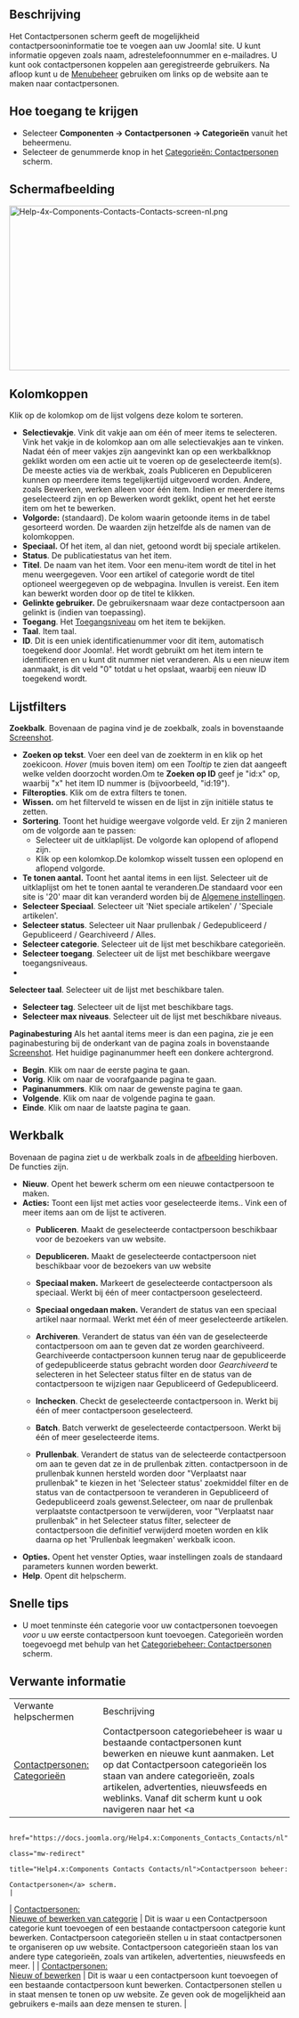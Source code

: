 <!-- Filename: Help4.x:Contacts / Display title: Contactpersonen -->

## Beschrijving

Het Contactpersonen scherm geeft de mogelijkheid
contactpersooninformatie toe te voegen aan uw Joomla! site. U kunt
informatie opgeven zoals naam, adrestelefoonnummer en e-mailadres. U
kunt ook contactpersonen koppelen aan geregistreerde gebruikers. Na
afloop kunt u de
[Menubeheer](https://docs.joomla.org/Help4.x:Menus/nl "Help4.x:Menus/nl")
gebruiken om links op de website aan te maken naar contactpersonen.

## Hoe toegang te krijgen

- Selecteer **Componenten **→** Contactpersonen **→** Categorieën**
  vanuit het beheermenu.
- Selecteer de genummerde knop in het [Categorieën:
  Contactpersonen](https://docs.joomla.org/Help4.x:Contacts:_Categories/nl "Help4.x:Contacts: Categories/nl")
  scherm.

## Schermafbeelding

<img
src="https://docs.joomla.org/images/thumb/3/39/Help-4x-Components-Contacts-Contacts-screen-nl.png/800px-Help-4x-Components-Contacts-Contacts-screen-nl.png"
decoding="async"
srcset="https://docs.joomla.org/images/3/39/Help-4x-Components-Contacts-Contacts-screen-nl.png 1.5x"
data-file-width="1121" data-file-height="415" width="800" height="296"
alt="Help-4x-Components-Contacts-Contacts-screen-nl.png" />

## Kolomkoppen

Klik op de kolomkop om de lijst volgens deze kolom te sorteren.

- **Selectievakje**. Vink dit vakje aan om één of meer items te
  selecteren. Vink het vakje in de kolomkop aan om alle selectievakjes
  aan te vinken. Nadat één of meer vakjes zijn aangevinkt kan op een
  werkbalkknop geklikt worden om een actie uit te voeren op de
  geselecteerde item(s). De meeste acties via de werkbak, zoals
  Publiceren en Depubliceren kunnen op meerdere items tegelijkertijd
  uitgevoerd worden. Andere, zoals Bewerken, werken alleen voor één
  item. Indien er meerdere items geselecteerd zijn en op Bewerken wordt
  geklikt, opent het het eerste item om het te bewerken.
- **Volgorde:** (standaard). De kolom waarin getoonde items in de tabel
  gesorteerd worden. De waarden zijn hetzelfde als de namen van de
  kolomkoppen.
- **Speciaal.** Of het item, al dan niet, getoond wordt bij speciale
  artikelen.
- **Status**. De publicatiestatus van het item.
- **Titel**. De naam van het item. Voor een menu-item wordt de titel in
  het menu weergegeven. Voor een artikel of categorie wordt de titel
  optioneel weergegeven op de webpagina. Invullen is vereist. Een item
  kan bewerkt worden door op de titel te klikken.
- **Gelinkte gebruiker.** De gebruikersnaam waar deze contactpersoon aan
  gelinkt is (indien van toepassing).
- **Toegang**. Het
  [Toegangsniveau](https://docs.joomla.org/Help4.x:Users:_Viewing_Access_Levels/nl "Special:MyLanguage/Help4.x:Users: Viewing Access Levels/nl")
  om het item te bekijken.
- **Taal**. Item taal.
- **ID**. Dit is een uniek identificatienummer voor dit item,
  automatisch toegekend door Joomla!. Het wordt gebruikt om het item
  intern te identificeren en u kunt dit nummer niet veranderen. Als u
  een nieuw item aanmaakt, is dit veld "0" totdat u het opslaat, waarbij
  een nieuw ID toegekend wordt.

## Lijstfilters

**Zoekbalk**. Bovenaan de pagina vind je de zoekbalk, zoals in
bovenstaande [Screenshot](#screenshot).

- **Zoeken op tekst**. Voer een deel van de zoekterm in en klik op het
  zoekicoon. *Hover* (muis boven item) om een *Tooltip* te zien dat
  aangeeft welke velden doorzocht worden.Om te **Zoeken op ID** geef je
  "id:x" op, waarbij "x" het item ID nummer is (bijvoorbeeld, "id:19").
- **Filteropties**. Klik om de extra filters te tonen.
- **Wissen.** om het filterveld te wissen en de lijst in zijn initiële
  status te zetten.
- **Sortering**. Toont het huidige weergave volgorde veld. Er zijn 2
  manieren om de volgorde aan te passen:
  - Selecteer uit de uitklaplijst. De volgorde kan oplopend of aflopend
    zijn.
  - Klik op een kolomkop.De kolomkop wisselt tussen een oplopend en
    aflopend volgorde.
- **Te tonen aantal.** Toont het aantal items in een lijst. Selecteer
  uit de uitklaplijst om het te tonen aantal te veranderen.De standaard
  voor een site is '20' maar dit kan veranderd worden bij de [Algemene
  instellingen](https://docs.joomla.org/Help4.x:Site_Global_Configuration/nl#defaultlistlimit "Help4.x:Site Global Configuration/nl").
- **Selecteer Speciaal**. Selecteer uit 'Niet speciale artikelen' /
  'Speciale artikelen'.
- **Selecteer status**. Selecteer uit Naar prullenbak / Gedepubliceerd /
  Gepubliceerd / Gearchiveerd / Alles.
- **Selecteer categorie**. Selecteer uit de lijst met beschikbare
  categorieën.
- **Selecteer toegang**. Selecteer uit de lijst met beschikbare weergave
  toegangsniveaus.
- 

**Selecteer taal**. Selecteer uit de lijst met beschikbare talen.

- **Selecteer tag**. Selecteer uit de lijst met beschikbare tags.
- **Selecteer max niveaus**. Selecteer uit de lijst met beschikbare
  niveaus.

**Paginabesturing** Als het aantal items meer is dan een pagina, zie je
een paginabesturing bij de onderkant van de pagina zoals in bovenstaande
[Screenshot](#screenshot). Het huidige paginanummer heeft een donkere
achtergrond.

- **Begin**. Klik om naar de eerste pagina te gaan.
- **Vorig**. Klik om naar de voorafgaande pagina te gaan.
- **Paginanummers**. Klik om naar de gewenste pagina te gaan.
- **Volgende**. Klik om naar de volgende pagina te gaan.
- **Einde**. Klik om naar de laatste pagina te gaan.

## Werkbalk

Bovenaan de pagina ziet u de werkbalk zoals in de
[afbeelding](#Schermafbeelding) hierboven. De functies zijn.

- **Nieuw**. Opent het bewerk scherm om een nieuwe contactpersoon te
  maken.
- **Acties:** Toont een lijst met acties voor geselecteerde items.. Vink
  een of meer items aan om de lijst te activeren.
  - **Publiceren**. Maakt de geselecteerde contactpersoon beschikbaar
    voor de bezoekers van uw website.

  - **Depubliceren.** Maakt de geselecteerde contactpersoon niet
    beschikbaar voor de bezoekers van uw website

  - **Speciaal maken.** Markeert de geselecteerde contactpersoon als
    speciaal. Werkt bij één of meer contactpersoon geselecteerd.

  - **Speciaal ongedaan maken.** Verandert de status van een speciaal
    artikel naar normaal. Werkt met één of meer geselecteerde artikelen.

  - **Archiveren**. Verandert de status van één van de geselecteerde
    contactpersoon om aan te geven dat ze worden gearchiveerd.
    Gearchiveerde contactpersoon kunnen terug naar de gepubliceerde of
    gedepubliceerde status gebracht worden door *Gearchiveerd* te
    selecteren in het Selecteer status filter en de status van de
    contactpersoon te wijzigen naar Gepubliceerd of Gedepubliceerd.

  - **Inchecken**. Checkt de geselecteerde contactpersoon in. Werkt bij
    één of meer contactpersoon geselecteerd.

  - **Batch**. Batch verwerkt de geselecteerde contactpersoon. Werkt bij
    één of meer geselecteerde items.

  - **Prullenbak**. Verandert de status van de selecteerde
    contactpersoon om aan te geven dat ze in de prullenbak zitten.
    contactpersoon in de prullenbak kunnen hersteld worden door
    "Verplaatst naar prullenbak" te kiezen in het 'Selecteer status'
    zoekmiddel filter en de status van de contactpersoon te veranderen
    in Gepubliceerd of Gedepubliceerd zoals gewenst.Selecteer, om naar
    de prullenbak verplaatste contactpersoon te verwijderen, voor
    "Verplaatst naar prullenbak" in het Selecteer status filter,
    selecteer de contactpersoon die definitief verwijderd moeten worden
    en klik daarna op het 'Prullenbak leegmaken' werkbalk icoon.
- **Opties.** Opent het venster Opties, waar instellingen zoals de
  standaard parameters kunnen worden bewerkt.
- **Help**. Opent dit helpscherm.

## Snelle tips

- U moet tenminste één categorie voor uw contactpersonen toevoegen
  *voor* u uw eerste contactpersoon kunt toevoegen. Categorieën worden
  toegevoegd met behulp van het <a
  href="https://docs.joomla.org/Help4.x:Components_Contacts_Categories/nl"
  class="mw-redirect"
  title="Help4.x:Components Contacts Categories/nl">Categoriebeheer:
  Contactpersonen</a> scherm.

## Verwante informatie

|                                                                                                                           |                                                                                                                                                                                                                                                                                                                                          |
|---------------------------------------------------------------------------------------------------------------------------|------------------------------------------------------------------------------------------------------------------------------------------------------------------------------------------------------------------------------------------------------------------------------------------------------------------------------------------|
| Verwante helpschermen                                                                                                     | Beschrijving                                                                                                                                                                                                                                                                                                                             |
| [Contactpersonen: Categorieën](https://docs.joomla.org/Help4.x:Contacts:_Categories/nl "Help4.x:Contacts: Categories/nl") | Contactpersoon categoriebeheer is waar u bestaande contactpersonen kunt bewerken en nieuwe kunt aanmaken. Let op dat Contactpersoon categorieën los staan van andere categorieën, zoals artikelen, advertenties, nieuwsfeeds en weblinks. Vanaf dit scherm kunt u ook navigeren naar het <a                                              
                                                                                                                             href="https://docs.joomla.org/Help4.x:Components_Contacts_Contacts/nl"                                                                                                                                                                                                                                                                    
                                                                                                                             class="mw-redirect"                                                                                                                                                                                                                                                                                                                       
                                                                                                                             title="Help4.x:Components Contacts Contacts/nl">Contactpersoon beheer:                                                                                                                                                                                                                                                                    
                                                                                                                             Contactpersonen</a> scherm.                                                                                                                                                                                                                                                                                                               |
| <a                                                                                                                        
 href="https://docs.joomla.org/index.php?title=Help4.x:Contacts:_New_or_Edit_Category/nl&amp;action=edit&amp;redlink=1"     
 class="new"                                                                                                                
 title="Help4.x:Contacts: New or Edit Category/nl (page does not exist)">Contactpersonen:                                   
 Nieuwe of bewerken van categorie</a>                                                                                       | Dit is waar u een Contactpersoon categorie kunt toevoegen of een bestaande contactpersoon categorie kunt bewerken. Contactpersoon categorieën stellen u in staat contactpersonen te organiseren op uw website. Contactpersoon categorieën staan los van andere type categorieën, zoals van artikelen, advertenties, nieuwsfeeds en meer. |
| <a                                                                                                                        
 href="https://docs.joomla.org/index.php?title=Help4.x:Contacts:_New_or_Edit/nl&amp;action=edit&amp;redlink=1"              
 class="new"                                                                                                                
 title="Help4.x:Contacts: New or Edit/nl (page does not exist)">Contactpersonen:                                            
 Nieuw of bewerken</a>                                                                                                      | Dit is waar u een contactpersoon kunt toevoegen of een bestaande contactpersoon kunt bewerken. Contactpersonen stellen u in staat mensen te tonen op uw website. Ze geven ook de mogelijkheid aan gebruikers e-mails aan deze mensen te sturen.                                                                                          |
